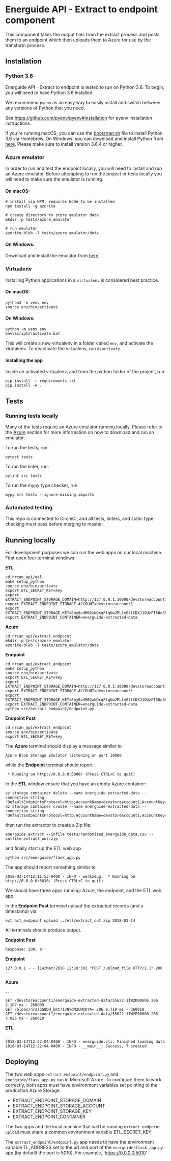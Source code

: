 
# Energuide API - Extract to endpoint component

This component takes the output files from the extract process and posts them to an endpoint which then uploads them to
Azure for use by the transform process.

## Installation

### Python 3.6
Energuide API - Extract to endpoint is tested to run on Python 3.6. To begin, you will need to have Python 3.6
installed.

We recommend `pyenv` as an easy way to easily install and switch between any versions of Python that you need.

See https://github.com/pyenv/pyenv#installation for pyenv installation instructions.

If you're running macOS, you can use the [bootstrap.sh](https://github.com/cds-snc/nrcan_api#bootstrapsh) file to
install Python 3.6 via Homebrew. On Windows, you can download and install Python from
[here](https://www.python.org/downloads/release/python-364/). Please make sure to install version 3.6.4 or higher.

### Azure emulator
In order to run and test the endpoint locally, you will need to install and run an Azure emulator. Before attempting to
run the project or tests locally you will need to make sure the emulator is running.

#### On macOS:

```
# install via NPM, requires Node to be installed
npm install -g azurite

# create directory to store emulator data
mkdir -p tests/azure_emulator

# run emulator
azurite-blob -l tests/azure_emulator/data
```

#### On Windows:
Download and install the emulator from [here](https://docs.microsoft.com/en-us/azure/storage/common/storage-use-emulator).

### Virtualenv
Installing Python applications in a `virtualenv` is considered best practice.

#### On macOS:

```
python3 -m venv env
source env/bin/activate
```

#### On Windows:

```
python -m venv env
env\Scripts\activate.bat
```
This will create a new virtualenv in a  folder called `env`, and activate the virutalenv. To deactivate the virtualenv, run `deactivate`

#### Installing the app

Inside an activated virtualenv, and from the python folder of the project, run:
```
pip install -r requirements.txt
pip install -e .
```

## Tests


### Running tests locally
Many of the tests require an Azure emulator running locally. Please refer to the [Azure](#azure-emulator) section for more information on how to download
and run an emulator.

To run the tests, run:
```
pytest tests
```

To run the linter, run:
```
pylint src tests
```

To run the mypy type checker, run:
```
mypy src tests --ignore-missing-imports
```

### Automated testing

This repo is connected to CircleCI, and all tests, linters, and static type checking must pass before merging to master.


## Running locally

For development purposes we can run the web apps on our local machine. 
First open four terminal windows:

**ETL**
```
cd nrcan_api/etl
make setup_python
source env/bin/activate
export ETL_SECRET_KEY=key
export EXTRACT_ENDPOINT_STORAGE_DOMAIN=http://127.0.0.1:10000/devstoreaccount1
export EXTRACT_ENDPOINT_STORAGE_ACCOUNT=devstoreaccount1
export EXTRACT_ENDPOINT_STORAGE_KEY=Eby8vdM02xNOcqFlqUwJPLlmEtlCDXJ1OUzFT50uSRZ6IFsuFq2UVErCz4I6tq/K1SZFPTOtr/KBHBeksoGMGw==
export EXTRACT_ENDPOINT_CONTAINER=energuide-extracted-data
```

**Azure**
```
cd nrcan_api/extract_endpoint
mkdir -p tests/azure_emulator
azurite-blob -l tests/azure_emulator/data
```

**Endpoint**
```
cd nrcan_api/extract_endpoint
make setup_python
source env/bin/activate
export ETL_SECRET_KEY=key
export EXTRACT_ENDPOINT_STORAGE_DOMAIN=http://127.0.0.1:10000/devstoreaccount1
export EXTRACT_ENDPOINT_STORAGE_ACCOUNT=devstoreaccount1
export EXTRACT_ENDPOINT_STORAGE_KEY=Eby8vdM02xNOcqFlqUwJPLlmEtlCDXJ1OUzFT50uSRZ6IFsuFq2UVErCz4I6tq/K1SZFPTOtr/KBHBeksoGMGw==
export EXTRACT_ENDPOINT_CONTAINER=energuide-extracted-data
python src/extract_endpoint/endpoint.py
```

**Endpoint Post**
```
cd nrcan_api/extract_endpoint
source env/bin/activate
export ETL_SECRET_KEY=key
```


The **Azure** terminal should display a message similar to
```
Azure Blob Storage Emulator listening on port 10000
```

while the **Endpoint** terminal should report
```
 * Running on http://0.0.0.0:5000/ (Press CTRL+C to quit)
```

In the **ETL** window ensure that you have an empty Azure container:
```
az storage container delete --name energuide-extracted-data --connection-string 'DefaultEndpointsProtocol=http;AccountName=devstoreaccount1;AccountKey=Eby8vdM02xNOcqFlqUwJPLlmEtlCDXJ1OUzFT50uSRZ6IFsuFq2UVErCz4I6tq/K1SZFPTOtr/KBHBeksoGMGw==;BlobEndpoint=http://127.0.0.1:10000/devstoreaccount1;'
az storage container create --name energuide-extracted-data --connection-string 'DefaultEndpointsProtocol=http;AccountName=devstoreaccount1;AccountKey=Eby8vdM02xNOcqFlqUwJPLlmEtlCDXJ1OUzFT50uSRZ6IFsuFq2UVErCz4I6tq/K1SZFPTOtr/KBHBeksoGMGw==;BlobEndpoint=http://127.0.0.1:10000/devstoreaccount1;'
```
then run the extractor to create a Zip file:
```
energuide extract --infile tests/randomized_energuide_data.csv --outfile extract_out.zip
```
and finally start up the ETL web app
```
python src/energuide/flask_app.py
```
The app should report something similar to
```
2018-03-14T12:11:53-0400 - INFO - werkzeug:  * Running on http://0.0.0.0:5010/ (Press CTRL+C to quit)
```

We should have three apps running: Azure, the endpoint, and the ETL web app.

In the **Endpoint Post** terminal upload the extracted records (and a timestamp) via
```
extract_endpoint upload ../etl/extract_out.zip 2018-03-14
```

All terminals should produce output.

**Endpoint Post**

```
Response: 200, b''
```

**Endpoint**
```
127.0.0.1 - - [14/Mar/2018 12:18:30] "POST /upload_file HTTP/1.1" 200 -
```

**Azure**
```
...

GET /devstoreaccount1/energuide-extracted-data/55622-11W2D00606 206 2.107 ms - 260009
GET /blobs/nrzzoG8DH_bmt71vNYdM2CMUDYA= 206 0.719 ms - 260010
GET /devstoreaccount1/energuide-extracted-data/55622-11W2E00606 206 3.025 ms - 260010
```

**ETL**

```
...
2018-03-14T12:22:04-0400 - INFO - energuide.cli: Finished loading data
2018-03-14T12:22:04-0400 - INFO - __main__: Success, 7 created

```


## Deploying

The two web apps `extract_endpoint/endpoint.py` and `energuide/flask_app.py`
run in Microsoft Azure.
To configure them to work correctly, both apps must have environment variables set pointing to the production Azure Storage.
* EXTRACT_ENDPOINT_STORAGE_DOMAIN
* EXTRACT_ENDPOINT_STORAGE_ACCOUNT
* EXTRACT_ENDPOINT_STORAGE_KEY
* EXTRACT_ENDPOINT_CONTAINER

The two apps and the local machine that will be running `extract_endpoint upload` must share a common environment
variable ETL_SECRET_KEY.

The `extract_endpoint/endpoint.py` app needs to have the environment variable TL_ADDRESS set to the url and port
of the `energuide/flask_app.py` app (by default the port is 5010). For example, 'https://0.0.0.0:5010'
